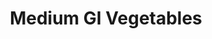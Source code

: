 ---
type: GiDataTablePage
title: Medium GI Vegetables
description: Medium Glycemic Index Vegetables
keywords: gi, GI, Glycemic Index, glycemic index, GlycemicIndex, glycemicindex, gi of Vegetables, GI of Vegetables, Glycemic Index of Vegetables, glycemic index of Vegetables, GlycemicIndex of Vegetables, glycemicindex of Vegetables, Vegetables, Medium GI Vegetables, Medium Glycemic Index Vegetables
---